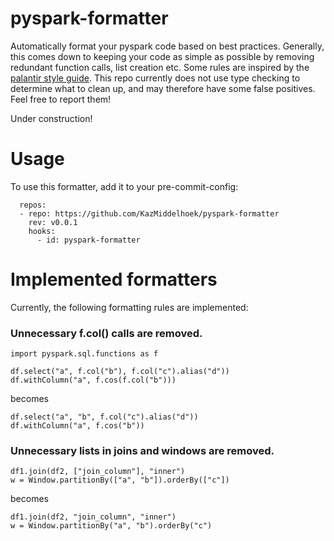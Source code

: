 # pyspark-formatter
Automatically format your pyspark code based on best practices. Generally, this comes down to keeping your code as simple 
as possible by removing redundant function calls, list creation etc. Some rules are inspired by the [palantir style guide](https://github.com/palantir/pyspark-style-guide). This repo currently does not use type checking to determine what to clean up, and may
therefore have some false positives. Feel free to report them!

Under construction!

# Usage
To use this formatter, add it to your pre-commit-config:
```
  repos:
  - repo: https://github.com/KazMiddelhoek/pyspark-formatter
    rev: v0.0.1 
    hooks:
      - id: pyspark-formatter
```

# Implemented formatters
Currently, the following formatting rules are implemented:

### Unnecessary f.col() calls are removed.
```
import pyspark.sql.functions as f

df.select("a", f.col("b"), f.col("c").alias("d"))
df.withColumn("a", f.cos(f.col("b")))
```
becomes
```
df.select("a", "b", f.col("c").alias("d"))
df.withColumn("a", f.cos("b"))
```

### Unnecessary lists in joins and windows are removed.
```
df1.join(df2, ["join_column"], "inner")
w = Window.partitionBy(["a", "b"]).orderBy(["c"])
```
becomes
```
df1.join(df2, "join_column", "inner")
w = Window.partitionBy("a", "b").orderBy("c")
```
